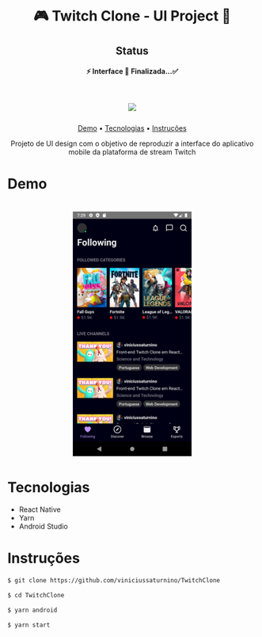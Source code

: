 <h1 align="center">🎮 Twitch Clone - UI Project 📱</h1>

<h2 align="center">Status</h1>
<h4 align="center">
	⚡ Interface 🚀 Finalizada...✅
</h4>

<h1 align="center">
  <img src="https://img.shields.io/static/v1?label=yarn&message=1.22.5&color=%3CCOLOR%3E&style=for-the-badge&logo=ghost"/>
</h1>

<p align="center">
 <a href="#Demo">Demo</a> •
 <a href="#Tecnologias">Tecnologias</a> •
 <a href="#Instruções">Instruções</a>
</p>

<p align="center">
 Projeto de UI design com o objetivo de reproduzir a interface do aplicativo mobile da plataforma de stream Twitch
</p>

# Demo

<h1 align="center">
  <img src="./assets/screenshot.png" width="240px">
</h1>

# Tecnologias

- React Native
- Yarn
- Android Studio

# Instruções

```
$ git clone https://github.com/viniciussaturnino/TwitchClone
```

```
$ cd TwitchClone
```

```
$ yarn android
```

```
$ yarn start
```
